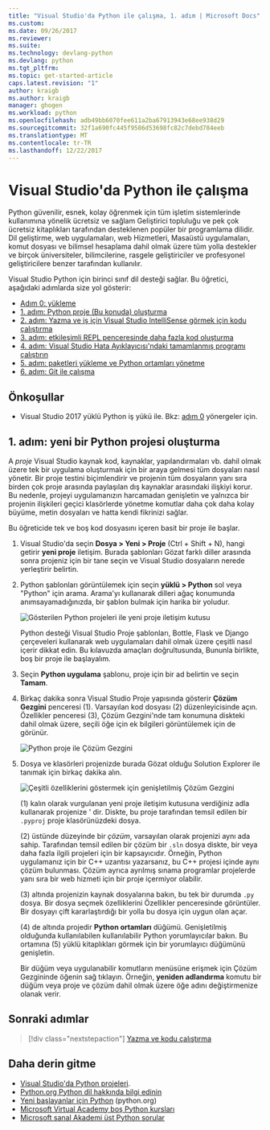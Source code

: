 ```yaml
---
title: "Visual Studio'da Python ile çalışma, 1. adım | Microsoft Docs"
ms.custom: 
ms.date: 09/26/2017
ms.reviewer: 
ms.suite: 
ms.technology: devlang-python
ms.devlang: python
ms.tgt_pltfrm: 
ms.topic: get-started-article
caps.latest.revision: "1"
author: kraigb
ms.author: kraigb
manager: ghogen
ms.workload: python
ms.openlocfilehash: adb49bb6070fee611a2ba67913943e68ee938d29
ms.sourcegitcommit: 32f1a690fc445f9586d53698fc82c7debd784eeb
ms.translationtype: MT
ms.contentlocale: tr-TR
ms.lasthandoff: 12/22/2017
---
```

# <a name="working-with-python-in-visual-studio"></a>Visual Studio'da Python ile çalışma

Python güvenilir, esnek, kolay öğrenmek için tüm işletim sistemlerinde kullanımına yönelik ücretsiz ve sağlam Geliştirici topluluğu ve pek çok ücretsiz kitaplıkları tarafından desteklenen popüler bir programlama dilidir. Dil geliştirme, web uygulamaları, web Hizmetleri, Masaüstü uygulamaları, komut dosyası ve bilimsel hesaplama dahil olmak üzere tüm yolla destekler ve birçok üniversiteler, bilimcilerine, rasgele geliştiriciler ve profesyonel geliştiricilere benzer tarafından kullanılır.

Visual Studio Python için birinci sınıf dil desteği sağlar. Bu öğretici, aşağıdaki adımlarda size yol gösterir:

- [Adım 0: yükleme](vs-tutorial-01-00.md)
- [1. adım: Python proje (Bu konuda) oluşturma](#step-1-create-a-new-python-project)
- [2. adım: Yazma ve iş için Visual Studio IntelliSense görmek için kodu çalıştırma](vs-tutorial-01-02.md)
- [3. adım: etkileşimli REPL penceresinde daha fazla kod oluşturma](vs-tutorial-01-03.md)
- [4. adım: Visual Studio Hata Ayıklayıcısı'ndaki tamamlanmış programı çalıştırın](vs-tutorial-01-04.md)
- [5. adım: paketleri yükleme ve Python ortamları yönetme](vs-tutorial-01-05.md)
- [6. adım: Git ile çalışma](vs-tutorial-01-06.md)

## <a name="prerequisites"></a>Önkoşullar

- Visual Studio 2017 yüklü Python iş yükü ile. Bkz: [adım 0](vs-tutorial-01-00.md) yönergeler için.

## <a name="step-1-create-a-new-python-project"></a>1. adım: yeni bir Python projesi oluşturma

A *proje* Visual Studio kaynak kod, kaynaklar, yapılandırmaları vb. dahil olmak üzere tek bir uygulama oluşturmak için bir araya gelmesi tüm dosyaları nasıl yönetir. Bir proje testini biçimlendirir ve projenin tüm dosyaların yanı sıra birden çok proje arasında paylaşılan dış kaynaklar arasındaki ilişkiyi korur. Bu nedenle, projeyi uygulamanızın harcamadan genişletin ve yalnızca bir projenin ilişkileri geçici klasörlerde yönetme komutlar daha çok daha kolay büyüme, metin dosyaları ve hatta kendi fikrinizi sağlar.

Bu öğreticide tek ve boş kod dosyasını içeren basit bir proje ile başlar.

1. Visual Studio'da seçin **Dosya > Yeni > Proje** (Ctrl + Shift + N), hangi getirir **yeni proje** iletişim. Burada şablonları Gözat farklı diller arasında sonra projeniz için bir tane seçin ve Visual Studio dosyaların nerede yerleştirir belirtin.

1. Python şablonları görüntülemek için seçin **yüklü > Python** sol veya "Python" için arama. Arama'yı kullanarak dilleri ağaç konumunda anımsayamadığınızda, bir şablon bulmak için harika bir yoludur.

    ![Gösterilen Python projeleri ile yeni proje iletişim kutusu](media/vs-getting-started-python-01-new-project.png)

    Python desteği Visual Studio Proje şablonları, Bottle, Flask ve Django çerçeveleri kullanarak web uygulamaları dahil olmak üzere çeşitli nasıl içerir dikkat edin. Bu kılavuzda amaçları doğrultusunda, Bununla birlikte, boş bir proje ile başlayalım.

1. Seçin **Python uygulama** şablonu, proje için bir ad belirtin ve seçin **Tamam**. 

1. Birkaç dakika sonra Visual Studio Proje yapısında gösterir **Çözüm Gezgini** penceresi (1). Varsayılan kod dosyası (2) düzenleyicisinde açın. Özellikler penceresi (3), Çözüm Gezgini'nde tam konumuna diskteki dahil olmak üzere, seçili öğe için ek bilgileri görüntülemek için de görünür.

    ![Python proje ile Çözüm Gezgini](media/vs-getting-started-python-02-windows.png)

1. Dosya ve klasörleri projenizde burada Gözat olduğu Solution Explorer ile tanımak için birkaç dakika alın.

    ![Çeşitli özelliklerini göstermek için genişletilmiş Çözüm Gezgini](media/vs-getting-started-python-03-solution-explorer.png)

    (1) kalın olarak vurgulanan yeni proje iletişim kutusuna verdiğiniz adla kullanarak projenize ' dir. Diskte, bu proje tarafından temsil edilen bir `.pyproj` proje klasörünüzdeki dosya.

    (2) üstünde düzeyinde bir *çözüm*, varsayılan olarak projenizi aynı ada sahip. Tarafından temsil edilen bir çözüm bir `.sln` dosya diskte, bir veya daha fazla ilgili projeleri için bir kapsayıcıdır. Örneğin, Python uygulamanız için bir C++ uzantısı yazarsanız, bu C++ projesi içinde aynı çözüm bulunması. Çözüm ayrıca ayrılmış sınama programlar projelerde yanı sıra bir web hizmeti için bir proje içermiyor olabilir. 

    (3) altında projenizin kaynak dosyalarına bakın, bu tek bir durumda `.py` dosya. Bir dosya seçmek özelliklerini Özellikler penceresinde görüntüler. Bir dosyayı çift kararlaştırdığı bir yolla bu dosya için uygun olan açar.

    (4) de altında projedir **Python ortamları** düğümü. Genişletilmiş olduğunda kullanılabilen kullanılabilir Python yorumlayıcılar bakın. Bu ortamına (5) yüklü kitaplıkları görmek için bir yorumlayıcı düğümünü genişletin.

    Bir düğüm veya uygulanabilir komutların menüsüne erişmek için Çözüm Gezgininde öğenin sağ tıklayın. Örneğin, **yeniden adlandırma** komutu bir düğüm veya proje ve çözüm dahil olmak üzere öğe adını değiştirmenize olanak verir.

## <a name="next-steps"></a>Sonraki adımlar

> [!div class="nextstepaction"]
> [Yazma ve kodu çalıştırma](vs-tutorial-01-02.md)

## <a name="going-deeper"></a>Daha derin gitme

- [Visual Studio'da Python projeleri](python-projects.md).
- [Python.org Python dil hakkında bilgi edinin](https://www.python.org)
- [Yeni başlayanlar için Python](https://www.python.org/about/gettingstarted/) (python.org)
- [Microsoft Virtual Academy boş Python kursları](https://mva.microsoft.com/search/SearchResults.aspx#!q=python)
- [Microsoft sanal Akademi üst Python sorular](https://aka.ms/mva-top-python-questions)
